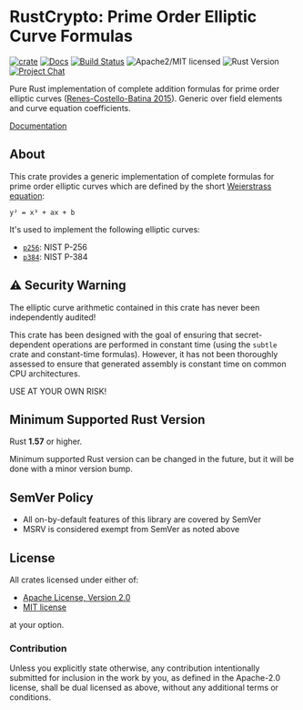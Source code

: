 # RustCrypto: Prime Order Elliptic Curve Formulas

[![crate][crate-image]][crate-link]
[![Docs][docs-image]][docs-link]
[![Build Status][build-image]][build-link]
![Apache2/MIT licensed][license-image]
![Rust Version][rustc-image]
[![Project Chat][chat-image]][chat-link]

Pure Rust implementation of complete addition formulas for prime order elliptic
curves ([Renes-Costello-Batina 2015]). Generic over field elements and curve
equation coefficients.

[Documentation][docs-link]

## About

This crate provides a generic implementation of complete formulas for prime
order elliptic curves which are defined by the short [Weierstrass equation]:

```text
y² = x³ + ax + b
```

It's used to implement the following elliptic curves:

- [`p256`]: NIST P-256
- [`p384`]: NIST P-384

## ⚠️ Security Warning

The elliptic curve arithmetic contained in this crate has never been
independently audited!

This crate has been designed with the goal of ensuring that secret-dependent
operations are performed in constant time (using the `subtle` crate and
constant-time formulas). However, it has not been thoroughly assessed to ensure
that generated assembly is constant time on common CPU architectures.

USE AT YOUR OWN RISK!

## Minimum Supported Rust Version

Rust **1.57** or higher.

Minimum supported Rust version can be changed in the future, but it will be
done with a minor version bump.

## SemVer Policy

- All on-by-default features of this library are covered by SemVer
- MSRV is considered exempt from SemVer as noted above

## License

All crates licensed under either of:

- [Apache License, Version 2.0](http://www.apache.org/licenses/LICENSE-2.0)
- [MIT license](http://opensource.org/licenses/MIT)

at your option.

### Contribution

Unless you explicitly state otherwise, any contribution intentionally submitted
for inclusion in the work by you, as defined in the Apache-2.0 license, shall be
dual licensed as above, without any additional terms or conditions.

[//]: # (badges)

[crate-image]: https://buildstats.info/crate/primeorder
[crate-link]: https://crates.io/crates/primeorder
[docs-image]: https://docs.rs/primeorder/badge.svg
[docs-link]: https://docs.rs/primeorder/
[build-image]: https://github.com/RustCrypto/elliptic-curves/actions/workflows/primeorder.yml/badge.svg
[build-link]: https://github.com/RustCrypto/elliptic-curves/actions/workflows/primeorder.yml
[license-image]: https://img.shields.io/badge/license-Apache2.0/MIT-blue.svg
[rustc-image]: https://img.shields.io/badge/rustc-1.57+-blue.svg
[chat-image]: https://img.shields.io/badge/zulip-join_chat-blue.svg
[chat-link]: https://rustcrypto.zulipchat.com/#narrow/stream/260040-elliptic-curves

[//]: # (links)

[Renes-Costello-Batina 2015]: https://eprint.iacr.org/2015/1060
[Weierstrass equation]: https://crypto.stanford.edu/pbc/notes/elliptic/weier.html
[`p256`]: https://github.com/RustCrypto/elliptic-curves/tree/master/p256
[`p384`]: https://github.com/RustCrypto/elliptic-curves/tree/master/p256
